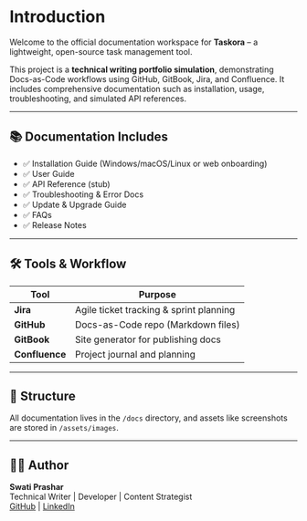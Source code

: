 # Introduction

Welcome to the official documentation workspace for **Taskora** – a lightweight, open-source task management tool.

This project is a **technical writing portfolio simulation**, demonstrating Docs-as-Code workflows using GitHub, GitBook, Jira, and Confluence. It includes comprehensive documentation such as installation, usage, troubleshooting, and simulated API references.

***

## 📚 Documentation Includes

* ✅ Installation Guide (Windows/macOS/Linux or web onboarding)
* ✅ User Guide
* ✅ API Reference (stub)
* ✅ Troubleshooting & Error Docs
* ✅ Update & Upgrade Guide
* ✅ FAQs
* ✅ Release Notes

***

## 🛠 Tools & Workflow

| Tool           | Purpose                                 |
| -------------- | --------------------------------------- |
| **Jira**       | Agile ticket tracking & sprint planning |
| **GitHub**     | Docs-as-Code repo (Markdown files)      |
| **GitBook**    | Site generator for publishing docs      |
| **Confluence** | Project journal and planning            |

***

## 📌 Structure

All documentation lives in the `/docs` directory, and assets like screenshots are stored in `/assets/images`.

***

## 🙋‍♀️ Author

**Swati Prashar**\
Technical Writer | Developer | Content Strategist\
[GitHub](https://github.com/) | [LinkedIn](https://www.linkedin.com/in/swati-prashar-74a13b52/)
